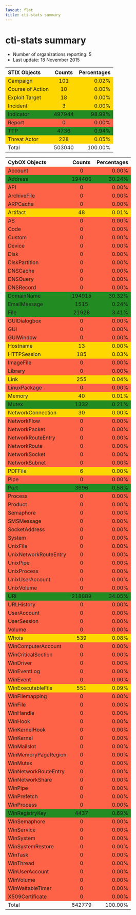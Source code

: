 ```yaml
---
layout: flat
title: cti-stats summary
---
```

cti-stats summary
=================
* Number of organizations reporting: 5
* Last update: 18 November 2015
<table>
<tr>
<th style="text-align:left;">STIX Objects</th>
<th style="text-align:center;">Counts</th>
<th style="text-align:right;">Percentages</th>
</tr>
<tr style="background-color: gold;">
<td style="text-align:left;">Campaign</td>
<td style="text-align:center;">101</td>
<td style="text-align:right;">0.02%</td>
</tr>
<tr style="background-color: gold;">
<td style="text-align:left;">Course of Action</td>
<td style="text-align:center;">10</td>
<td style="text-align:right;">0.00%</td>
</tr>
<tr style="background-color: gold;">
<td style="text-align:left;">Exploit Target</td>
<td style="text-align:center;">18</td>
<td style="text-align:right;">0.00%</td>
</tr>
<tr style="background-color: gold;">
<td style="text-align:left;">Incident</td>
<td style="text-align:center;">3</td>
<td style="text-align:right;">0.00%</td>
</tr>
<tr style="background-color: forestgreen;">
<td style="text-align:left;">Indicator</td>
<td style="text-align:center;">497944</td>
<td style="text-align:right;">98.99%</td>
</tr>
<tr style="background-color: tomato;">
<td style="text-align:left;">Report</td>
<td style="text-align:center;">0</td>
<td style="text-align:right;">0.00%</td>
</tr>
<tr style="background-color: forestgreen;">
<td style="text-align:left;">TTP</td>
<td style="text-align:center;">4736</td>
<td style="text-align:right;">0.94%</td>
</tr>
<tr style="background-color: gold;">
<td style="text-align:left;">Threat Actor</td>
<td style="text-align:center;">228</td>
<td style="text-align:right;">0.05%</td>
</tr>
<tr>
<td style="text-align:left;">Total</td>
<td style="text-align:center;">503040</td>
<td style="text-align:right;">100.00%</td>
</tr>
</table>



<table>
<tr>
<th style="text-align:left;">CybOX Objects</th>
<th style="text-align:center;">Counts</th>
<th style="text-align:right;">Percentages</th>
</tr>
<tr style="background-color: tomato;">
<td style="text-align:left;">Account</td>
<td style="text-align:center;">0</td>
<td style="text-align:right;">0.00%</td>
</tr>
<tr style="background-color: forestgreen;">
<td style="text-align:left;">Address</td>
<td style="text-align:center;">194400</td>
<td style="text-align:right;">30.24%</td>
</tr>
<tr style="background-color: tomato;">
<td style="text-align:left;">API</td>
<td style="text-align:center;">0</td>
<td style="text-align:right;">0.00%</td>
</tr>
<tr style="background-color: tomato;">
<td style="text-align:left;">ArchiveFile</td>
<td style="text-align:center;">0</td>
<td style="text-align:right;">0.00%</td>
</tr>
<tr style="background-color: tomato;">
<td style="text-align:left;">ARPCache</td>
<td style="text-align:center;">0</td>
<td style="text-align:right;">0.00%</td>
</tr>
<tr style="background-color: gold;">
<td style="text-align:left;">Artifact</td>
<td style="text-align:center;">48</td>
<td style="text-align:right;">0.01%</td>
</tr>
<tr style="background-color: tomato;">
<td style="text-align:left;">AS</td>
<td style="text-align:center;">0</td>
<td style="text-align:right;">0.00%</td>
</tr>
<tr style="background-color: tomato;">
<td style="text-align:left;">Code</td>
<td style="text-align:center;">0</td>
<td style="text-align:right;">0.00%</td>
</tr>
<tr style="background-color: tomato;">
<td style="text-align:left;">Custom</td>
<td style="text-align:center;">0</td>
<td style="text-align:right;">0.00%</td>
</tr>
<tr style="background-color: tomato;">
<td style="text-align:left;">Device</td>
<td style="text-align:center;">0</td>
<td style="text-align:right;">0.00%</td>
</tr>
<tr style="background-color: tomato;">
<td style="text-align:left;">Disk</td>
<td style="text-align:center;">0</td>
<td style="text-align:right;">0.00%</td>
</tr>
<tr style="background-color: tomato;">
<td style="text-align:left;">DiskPartition</td>
<td style="text-align:center;">0</td>
<td style="text-align:right;">0.00%</td>
</tr>
<tr style="background-color: tomato;">
<td style="text-align:left;">DNSCache</td>
<td style="text-align:center;">0</td>
<td style="text-align:right;">0.00%</td>
</tr>
<tr style="background-color: tomato;">
<td style="text-align:left;">DNSQuery</td>
<td style="text-align:center;">0</td>
<td style="text-align:right;">0.00%</td>
</tr>
<tr style="background-color: tomato;">
<td style="text-align:left;">DNSRecord</td>
<td style="text-align:center;">0</td>
<td style="text-align:right;">0.00%</td>
</tr>
<tr style="background-color: forestgreen;">
<td style="text-align:left;">DomainName</td>
<td style="text-align:center;">194915</td>
<td style="text-align:right;">30.32%</td>
</tr>
<tr style="background-color: forestgreen;">
<td style="text-align:left;">EmailMessage</td>
<td style="text-align:center;">1515</td>
<td style="text-align:right;">0.24%</td>
</tr>
<tr style="background-color: forestgreen;">
<td style="text-align:left;">File</td>
<td style="text-align:center;">21928</td>
<td style="text-align:right;">3.41%</td>
</tr>
<tr style="background-color: tomato;">
<td style="text-align:left;">GUIDialogbox</td>
<td style="text-align:center;">0</td>
<td style="text-align:right;">0.00%</td>
</tr>
<tr style="background-color: tomato;">
<td style="text-align:left;">GUI</td>
<td style="text-align:center;">0</td>
<td style="text-align:right;">0.00%</td>
</tr>
<tr style="background-color: tomato;">
<td style="text-align:left;">GUIWindow</td>
<td style="text-align:center;">0</td>
<td style="text-align:right;">0.00%</td>
</tr>
<tr style="background-color: gold;">
<td style="text-align:left;">Hostname</td>
<td style="text-align:center;">13</td>
<td style="text-align:right;">0.00%</td>
</tr>
<tr style="background-color: gold;">
<td style="text-align:left;">HTTPSession</td>
<td style="text-align:center;">185</td>
<td style="text-align:right;">0.03%</td>
</tr>
<tr style="background-color: tomato;">
<td style="text-align:left;">ImageFile</td>
<td style="text-align:center;">0</td>
<td style="text-align:right;">0.00%</td>
</tr>
<tr style="background-color: tomato;">
<td style="text-align:left;">Library</td>
<td style="text-align:center;">0</td>
<td style="text-align:right;">0.00%</td>
</tr>
<tr style="background-color: gold;">
<td style="text-align:left;">Link</td>
<td style="text-align:center;">255</td>
<td style="text-align:right;">0.04%</td>
</tr>
<tr style="background-color: tomato;">
<td style="text-align:left;">LinuxPackage</td>
<td style="text-align:center;">0</td>
<td style="text-align:right;">0.00%</td>
</tr>
<tr style="background-color: gold;">
<td style="text-align:left;">Memory</td>
<td style="text-align:center;">40</td>
<td style="text-align:right;">0.01%</td>
</tr>
<tr style="background-color: forestgreen;">
<td style="text-align:left;">Mutex</td>
<td style="text-align:center;">1332</td>
<td style="text-align:right;">0.21%</td>
</tr>
<tr style="background-color: gold;">
<td style="text-align:left;">NetworkConnection</td>
<td style="text-align:center;">30</td>
<td style="text-align:right;">0.00%</td>
</tr>
<tr style="background-color: tomato;">
<td style="text-align:left;">NetworkFlow</td>
<td style="text-align:center;">0</td>
<td style="text-align:right;">0.00%</td>
</tr>
<tr style="background-color: tomato;">
<td style="text-align:left;">NetworkPacket</td>
<td style="text-align:center;">0</td>
<td style="text-align:right;">0.00%</td>
</tr>
<tr style="background-color: tomato;">
<td style="text-align:left;">NetworkRouteEntry</td>
<td style="text-align:center;">0</td>
<td style="text-align:right;">0.00%</td>
</tr>
<tr style="background-color: tomato;">
<td style="text-align:left;">NetworkRoute</td>
<td style="text-align:center;">0</td>
<td style="text-align:right;">0.00%</td>
</tr>
<tr style="background-color: tomato;">
<td style="text-align:left;">NetworkSocket</td>
<td style="text-align:center;">0</td>
<td style="text-align:right;">0.00%</td>
</tr>
<tr style="background-color: tomato;">
<td style="text-align:left;">NetworkSubnet</td>
<td style="text-align:center;">0</td>
<td style="text-align:right;">0.00%</td>
</tr>
<tr style="background-color: gold;">
<td style="text-align:left;">PDFFile</td>
<td style="text-align:center;">6</td>
<td style="text-align:right;">0.00%</td>
</tr>
<tr style="background-color: tomato;">
<td style="text-align:left;">Pipe</td>
<td style="text-align:center;">0</td>
<td style="text-align:right;">0.00%</td>
</tr>
<tr style="background-color: forestgreen;">
<td style="text-align:left;">Port</td>
<td style="text-align:center;">3696</td>
<td style="text-align:right;">0.58%</td>
</tr>
<tr style="background-color: tomato;">
<td style="text-align:left;">Process</td>
<td style="text-align:center;">0</td>
<td style="text-align:right;">0.00%</td>
</tr>
<tr style="background-color: tomato;">
<td style="text-align:left;">Product</td>
<td style="text-align:center;">0</td>
<td style="text-align:right;">0.00%</td>
</tr>
<tr style="background-color: tomato;">
<td style="text-align:left;">Semaphore</td>
<td style="text-align:center;">0</td>
<td style="text-align:right;">0.00%</td>
</tr>
<tr style="background-color: tomato;">
<td style="text-align:left;">SMSMessage</td>
<td style="text-align:center;">0</td>
<td style="text-align:right;">0.00%</td>
</tr>
<tr style="background-color: tomato;">
<td style="text-align:left;">SocketAddress</td>
<td style="text-align:center;">0</td>
<td style="text-align:right;">0.00%</td>
</tr>
<tr style="background-color: tomato;">
<td style="text-align:left;">System</td>
<td style="text-align:center;">0</td>
<td style="text-align:right;">0.00%</td>
</tr>
<tr style="background-color: tomato;">
<td style="text-align:left;">UnixFile</td>
<td style="text-align:center;">0</td>
<td style="text-align:right;">0.00%</td>
</tr>
<tr style="background-color: tomato;">
<td style="text-align:left;">UnixNetworkRouteEntry</td>
<td style="text-align:center;">0</td>
<td style="text-align:right;">0.00%</td>
</tr>
<tr style="background-color: tomato;">
<td style="text-align:left;">UnixPipe</td>
<td style="text-align:center;">0</td>
<td style="text-align:right;">0.00%</td>
</tr>
<tr style="background-color: tomato;">
<td style="text-align:left;">UnixProcess</td>
<td style="text-align:center;">0</td>
<td style="text-align:right;">0.00%</td>
</tr>
<tr style="background-color: tomato;">
<td style="text-align:left;">UnixUserAccount</td>
<td style="text-align:center;">0</td>
<td style="text-align:right;">0.00%</td>
</tr>
<tr style="background-color: tomato;">
<td style="text-align:left;">UnixVolume</td>
<td style="text-align:center;">0</td>
<td style="text-align:right;">0.00%</td>
</tr>
<tr style="background-color: forestgreen;">
<td style="text-align:left;">URI</td>
<td style="text-align:center;">218889</td>
<td style="text-align:right;">34.05%</td>
</tr>
<tr style="background-color: tomato;">
<td style="text-align:left;">URLHistory</td>
<td style="text-align:center;">0</td>
<td style="text-align:right;">0.00%</td>
</tr>
<tr style="background-color: tomato;">
<td style="text-align:left;">UserAccount</td>
<td style="text-align:center;">0</td>
<td style="text-align:right;">0.00%</td>
</tr>
<tr style="background-color: tomato;">
<td style="text-align:left;">UserSession</td>
<td style="text-align:center;">0</td>
<td style="text-align:right;">0.00%</td>
</tr>
<tr style="background-color: tomato;">
<td style="text-align:left;">Volume</td>
<td style="text-align:center;">0</td>
<td style="text-align:right;">0.00%</td>
</tr>
<tr style="background-color: gold;">
<td style="text-align:left;">Whois</td>
<td style="text-align:center;">539</td>
<td style="text-align:right;">0.08%</td>
</tr>
<tr style="background-color: tomato;">
<td style="text-align:left;">WinComputerAccount</td>
<td style="text-align:center;">0</td>
<td style="text-align:right;">0.00%</td>
</tr>
<tr style="background-color: tomato;">
<td style="text-align:left;">WinCriticalSection</td>
<td style="text-align:center;">0</td>
<td style="text-align:right;">0.00%</td>
</tr>
<tr style="background-color: tomato;">
<td style="text-align:left;">WinDriver</td>
<td style="text-align:center;">0</td>
<td style="text-align:right;">0.00%</td>
</tr>
<tr style="background-color: tomato;">
<td style="text-align:left;">WinEventLog</td>
<td style="text-align:center;">0</td>
<td style="text-align:right;">0.00%</td>
</tr>
<tr style="background-color: tomato;">
<td style="text-align:left;">WinEvent</td>
<td style="text-align:center;">0</td>
<td style="text-align:right;">0.00%</td>
</tr>
<tr style="background-color: gold;">
<td style="text-align:left;">WinExecutableFile</td>
<td style="text-align:center;">551</td>
<td style="text-align:right;">0.09%</td>
</tr>
<tr style="background-color: tomato;">
<td style="text-align:left;">WinFilemapping</td>
<td style="text-align:center;">0</td>
<td style="text-align:right;">0.00%</td>
</tr>
<tr style="background-color: tomato;">
<td style="text-align:left;">WinFile</td>
<td style="text-align:center;">0</td>
<td style="text-align:right;">0.00%</td>
</tr>
<tr style="background-color: tomato;">
<td style="text-align:left;">WinHandle</td>
<td style="text-align:center;">0</td>
<td style="text-align:right;">0.00%</td>
</tr>
<tr style="background-color: tomato;">
<td style="text-align:left;">WinHook</td>
<td style="text-align:center;">0</td>
<td style="text-align:right;">0.00%</td>
</tr>
<tr style="background-color: tomato;">
<td style="text-align:left;">WinKernelHook</td>
<td style="text-align:center;">0</td>
<td style="text-align:right;">0.00%</td>
</tr>
<tr style="background-color: tomato;">
<td style="text-align:left;">WinKernel</td>
<td style="text-align:center;">0</td>
<td style="text-align:right;">0.00%</td>
</tr>
<tr style="background-color: tomato;">
<td style="text-align:left;">WinMailslot</td>
<td style="text-align:center;">0</td>
<td style="text-align:right;">0.00%</td>
</tr>
<tr style="background-color: tomato;">
<td style="text-align:left;">WinMemoryPageRegion</td>
<td style="text-align:center;">0</td>
<td style="text-align:right;">0.00%</td>
</tr>
<tr style="background-color: tomato;">
<td style="text-align:left;">WinMutex</td>
<td style="text-align:center;">0</td>
<td style="text-align:right;">0.00%</td>
</tr>
<tr style="background-color: tomato;">
<td style="text-align:left;">WinNetworkRouteEntry</td>
<td style="text-align:center;">0</td>
<td style="text-align:right;">0.00%</td>
</tr>
<tr style="background-color: tomato;">
<td style="text-align:left;">WinNetworkShare</td>
<td style="text-align:center;">0</td>
<td style="text-align:right;">0.00%</td>
</tr>
<tr style="background-color: tomato;">
<td style="text-align:left;">WinPipe</td>
<td style="text-align:center;">0</td>
<td style="text-align:right;">0.00%</td>
</tr>
<tr style="background-color: tomato;">
<td style="text-align:left;">WinPrefetch</td>
<td style="text-align:center;">0</td>
<td style="text-align:right;">0.00%</td>
</tr>
<tr style="background-color: tomato;">
<td style="text-align:left;">WinProcess</td>
<td style="text-align:center;">0</td>
<td style="text-align:right;">0.00%</td>
</tr>
<tr style="background-color: forestgreen;">
<td style="text-align:left;">WinRegistryKey</td>
<td style="text-align:center;">4437</td>
<td style="text-align:right;">0.69%</td>
</tr>
<tr style="background-color: tomato;">
<td style="text-align:left;">WinSemaphore</td>
<td style="text-align:center;">0</td>
<td style="text-align:right;">0.00%</td>
</tr>
<tr style="background-color: tomato;">
<td style="text-align:left;">WinService</td>
<td style="text-align:center;">0</td>
<td style="text-align:right;">0.00%</td>
</tr>
<tr style="background-color: tomato;">
<td style="text-align:left;">WinSystem</td>
<td style="text-align:center;">0</td>
<td style="text-align:right;">0.00%</td>
</tr>
<tr style="background-color: tomato;">
<td style="text-align:left;">WinSystemRestore</td>
<td style="text-align:center;">0</td>
<td style="text-align:right;">0.00%</td>
</tr>
<tr style="background-color: tomato;">
<td style="text-align:left;">WinTask</td>
<td style="text-align:center;">0</td>
<td style="text-align:right;">0.00%</td>
</tr>
<tr style="background-color: tomato;">
<td style="text-align:left;">WinThread</td>
<td style="text-align:center;">0</td>
<td style="text-align:right;">0.00%</td>
</tr>
<tr style="background-color: tomato;">
<td style="text-align:left;">WinUserAccount</td>
<td style="text-align:center;">0</td>
<td style="text-align:right;">0.00%</td>
</tr>
<tr style="background-color: tomato;">
<td style="text-align:left;">WinVolume</td>
<td style="text-align:center;">0</td>
<td style="text-align:right;">0.00%</td>
</tr>
<tr style="background-color: tomato;">
<td style="text-align:left;">WinWaitableTimer</td>
<td style="text-align:center;">0</td>
<td style="text-align:right;">0.00%</td>
</tr>
<tr style="background-color: tomato;">
<td style="text-align:left;">X509Certificate</td>
<td style="text-align:center;">0</td>
<td style="text-align:right;">0.00%</td>
</tr>
<tr>
<td style="text-align:left;">Total</td>
<td style="text-align:center;">642779</td>
<td style="text-align:right;">100.00%</td>
</tr>
</table>
